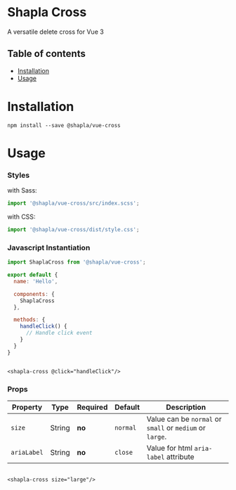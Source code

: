 # Shapla Cross

A versatile delete cross for Vue 3

## Table of contents

- [Installation](#installation)
- [Usage](#usage)

# Installation

```
npm install --save @shapla/vue-cross
```

# Usage

### Styles

with Sass:

```js
import '@shapla/vue-cross/src/index.scss';
```

with CSS:

```js
import '@shapla/vue-cross/dist/style.css';
```

### Javascript Instantiation

```js
import ShaplaCross from '@shapla/vue-cross';

export default {
  name: 'Hello',

  components: {
    ShaplaCross
  },

  methods: {
    handleClick() {
      // Handle click event
    }
  }
}

```

```vue

<shapla-cross @click="handleClick"/>
```

### Props

| Property      | Type      | Required  | Default   | Description
|---------------|-----------|-----------|-----------|--------------------------------------------------------
| `size`        | String    | **no**    | `normal`  | Value can be `normal` or `small` or `medium` or `large`.
| `ariaLabel`   | String    | **no**    | `close`   | Value for html `aria-label` attribute

```vue

<shapla-cross size="large"/>
```